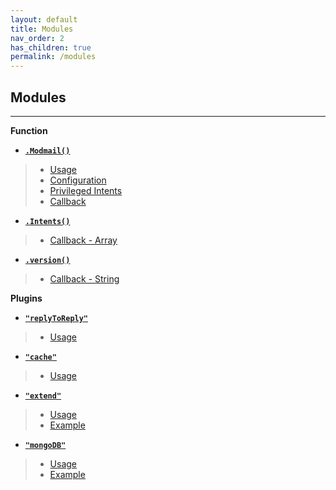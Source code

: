 ```yaml
---
layout: default
title: Modules
nav_order: 2
has_children: true
permalink: /modules
---
```


## Modules
-----
**Function**
   * [**`.Modmail()`**](./function/modmail)  
   >  - [Usage](./function/modmail#usage)
   >  - [Configuration](./function/modmail#config)
   >  - [Privileged Intents](./function/modmail#privileged-intents)
   >  - [Callback](./function/modmail#callback)
   
   * [**`.Intents()`**](./function/intents)
   >  - [Callback - Array](./function/intents#array)
    
   * [**`.version()`**](./function/version)
   >  - [Callback - String](./function/version#string)
     
**Plugins**
 * [**`"replyToReply"`**](./plugin/replyToReply)
 >  - [Usage](./plugin/replyToReply#usage)
    
 * [**`"cache"`**](./plugin/cache)
 >   - [Usage](./plugin/cache#usage)
   
 * [**`"extend"`**](./plugin/extend)
 >  - [Usage](./plugin/extend#usage)
 >  - [Example](./plugin/extend#example)

 * [**`"mongoDB"`**](./plugin/mongodb)
 >  - [Usage](./plugin/mongodb#usage)
 >  - [Example](./plugin/mongodb#example)




